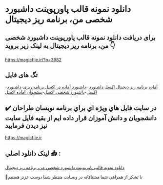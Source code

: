 # دانلود نمونه قالب پاورپوینت داشبورد شخصی من، برنامه ریز دیجیتال

## برای دریافت دانلود نمونه قالب پاورپوینت داشبورد شخصی من، برنامه ریز دیجیتال به لینک زیر بروید 👇

https://magicfile.ir/?p=3982

## تگ های فایل

-[آماده برنامه ریز دیجیتال اکسل داشبورد ](https://magicfile.ir/product/%d9%82%d8%a7%d9%84%d8%a8-%d9%be%d8%a7%d9%88%d8%b1%d9%be%d9%88%db%8c%d9%86%d8%aa-%d8%af%d8%a7%d8%b4%d8%a8%d9%88%d8%b1%d8%af-%d8%b4%d8%ae%d8%b5%db%8c-%d9%85%d9%86-%d8%a8%d8%b1%d9%86%d8%a7%d9%85%d9%87-%d8%b1%db%8c%d8%b2-%d8%af%db%8c%d8%ac%db%8c%d8%aa%d8%a7%d9%84/)-[داشبورد آماده در اکسل برنامه ریزی](https://magicfile.ir/product/%d9%82%d8%a7%d9%84%d8%a8-%d9%be%d8%a7%d9%88%d8%b1%d9%be%d9%88%db%8c%d9%86%d8%aa-%d8%af%d8%a7%d8%b4%d8%a8%d9%88%d8%b1%d8%af-%d8%b4%d8%ae%d8%b5%db%8c-%d9%85%d9%86-%d8%a8%d8%b1%d9%86%d8%a7%d9%85%d9%87-%d8%b1%db%8c%d8%b2-%d8%af%db%8c%d8%ac%db%8c%d8%aa%d8%a7%d9%84/)-[داشبورد اکسل](https://magicfile.ir/product/%d9%82%d8%a7%d9%84%d8%a8-%d9%be%d8%a7%d9%88%d8%b1%d9%be%d9%88%db%8c%d9%86%d8%aa-%d8%af%d8%a7%d8%b4%d8%a8%d9%88%d8%b1%d8%af-%d8%b4%d8%ae%d8%b5%db%8c-%d9%85%d9%86-%d8%a8%d8%b1%d9%86%d8%a7%d9%85%d9%87-%d8%b1%db%8c%d8%b2-%d8%af%db%8c%d8%ac%db%8c%d8%aa%d8%a7%d9%84/)-[داشبورد شخصی اکسل](https://magicfile.ir/product/%d9%82%d8%a7%d9%84%d8%a8-%d9%be%d8%a7%d9%88%d8%b1%d9%be%d9%88%db%8c%d9%86%d8%aa-%d8%af%d8%a7%d8%b4%d8%a8%d9%88%d8%b1%d8%af-%d8%b4%d8%ae%d8%b5%db%8c-%d9%85%d9%86-%d8%a8%d8%b1%d9%86%d8%a7%d9%85%d9%87-%d8%b1%db%8c%d8%b2-%d8%af%db%8c%d8%ac%db%8c%d8%aa%d8%a7%d9%84/)-[پیشخوان آماده اکسل](https://magicfile.ir/product/%d9%82%d8%a7%d9%84%d8%a8-%d9%be%d8%a7%d9%88%d8%b1%d9%be%d9%88%db%8c%d9%86%d8%aa-%d8%af%d8%a7%d8%b4%d8%a8%d9%88%d8%b1%d8%af-%d8%b4%d8%ae%d8%b5%db%8c-%d9%85%d9%86-%d8%a8%d8%b1%d9%86%d8%a7%d9%85%d9%87-%d8%b1%db%8c%d8%b2-%d8%af%db%8c%d8%ac%db%8c%d8%aa%d8%a7%d9%84/)

## ✔️ در سايت فايل هاي ويژه اي براي برنامه نويسان طراحان دانشجويان و دانش آموزان قرار داده ايم از بقيه فايل سايت نيز ديدن فرماييد

https://magicfile.ir


## لينک دانلود اصلي 📥 :

[دانلود نمونه قالب پاورپوینت داشبورد شخصی من، برنامه ریز دیجیتال](https://magicfile.ir/product/%d9%82%d8%a7%d9%84%d8%a8-%d9%be%d8%a7%d9%88%d8%b1%d9%be%d9%88%db%8c%d9%86%d8%aa-%d8%af%d8%a7%d8%b4%d8%a8%d9%88%d8%b1%d8%af-%d8%b4%d8%ae%d8%b5%db%8c-%d9%85%d9%86-%d8%a8%d8%b1%d9%86%d8%a7%d9%85%d9%87-%d8%b1%db%8c%d8%b2-%d8%af%db%8c%d8%ac%db%8c%d8%aa%d8%a7%d9%84/) 


🙏با تشکر از همراهي شما مشتاقانه در وبسایت منتظر شما دوست عزیز هستیم

